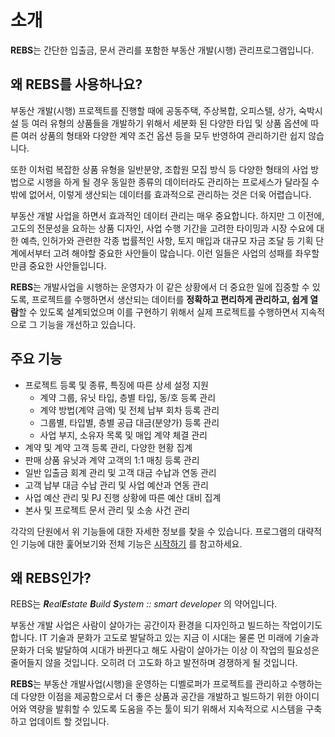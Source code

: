 # 소개

**REBS**는 간단한 입출금, 문서 관리를 포함한 부동산 개발(시행) 관리프로그램입니다.

## 왜 REBS를 사용하나요?

부동산 개발(시행) 프로젝트를 진행할 때에 공동주택, 주상복합, 오피스텔, 상가, 숙박시설 등 여러 유형의 상품들을 개발하기
위해서 세분화 된 다양한 타입 및 상품 옵션에 따른 여러 상품의 형태와 다양한 계약 조건 옵션 등을 모두 반영하여 관리하기란 쉽지 않습니다.

또한 이처럼 복잡한 상품 유형을 일반분양, 조합원 모집 방식 등 다양한 형태의 사업 방법으로 시행을 하게 될 경우
동일한 종류의 데이터라도 관리하는 프로세스가 달라질 수밖에 없어서, 이렇게 생산되는 데이터를 효과적으로
관리하는 것은 더욱 어렵습니다.

부동산 개발 사업을 하면서 효과적인 데이터 관리는 매우 중요합니다. 하지만 그 이전에, 고도의 전문성을 요하는 상품 디자인,
사업 수행 기간을 고려한 타이밍과 시장 수요에 대한 예측, 인허가와 관련한 각종 법률적인 사항, 토지 매입과 대규모 자금 조달
등 기획 단계에서부터 고려 해야할 중요한 사안들이 많습니다. 이런 일들은 사업의 성패를 좌우할 만큼 중요한 사안들입니다.

**REBS**는 개발사업을 시행하는 운영자가 이 같은 상황에서 더 중요한 일에 집중할 수 있도록,
프로젝트를 수행하면서 생산되는 데이터를 **정확하고 편리하게 관리하고, 쉽게 열람**할 수 있도록 설계되었으며 이를
구현하기 위해서 실제 프로젝트를 수행하면서 지속적으로 그 기능을 개선하고 있습니다.

## 주요 기능

- 프로젝트 등록 및 종류, 특징에 따른 상세 설정 지원
    - 계약 그룹, 유닛 타입, 층별 타입, 동/호 등록 관리
    - 계약 방법(계약 금액) 및 전체 납부 회차 등록 관리
    - 그룹별, 타입별, 층별 공급 대금(분양가) 등록 관리
    - 사업 부지, 소유자 목록 및 매입 계약 체결 관리
- 계약 및 계약 고객 등록 관리, 다양한 현황 집계
- 판매 상품 유닛과 계약 고객의 1:1 매칭 등록 관리
- 일반 입출금 회계 관리 및 고객 대금 수납과 연동 관리
- 고객 납부 대금 수납 관리 및 사업 예산과 연동 관리
- 사업 예산 관리 및 PJ 진행 상황에 따른 예산 대비 집계
- 본사 및 프로젝트 문서 관리 및 소송 사건 관리

각각의 단원에서 위 기능들에 대한 자세한 정보를 찾을 수 있습니다. 프로그램의 대략적인 기능에 대한 훑어보기와 전체 기능은
[시작하기](/intro/getting-started) 를 참고하세요.

## 왜 REBS인가?

REBS는 _**R**eal**E**state **B**uild **S**ystem :: smart developer_ 의 약어입니다.

부동산 개발 사업은 사람이 살아가는 공간이자 환경을 디자인하고 빌드하는 작업이기도 합니다.
IT 기술과 문화가 고도로 발달하고 있는 지금 이 시대는 물론 먼 미래에 기술과 문화가 더욱 발달하여 시대가 바뀐다고
해도 사람이 살아가는 이상 이 작업의 필요성은 줄어들지 않을 것입니다. 오히려 더 고도화 하고 발전하며 경쟁하게 될 것입니다.

**REBS**는 부동산 개발사업(시행)을 운영하는 디벨로퍼가 프로젝트를 관리하고 수행하는 데 다양한 이점을 제공함으로서
더 좋은 상품과 공간을 개발하고 빌드하기 위한 아이디어와 역량을 발휘할 수 있도록 도움을 주는 툴이 되기 위해서
지속적으로 시스템을 구축하고 업데이트 할 것입니다.
